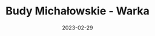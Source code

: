 ---
title: Budy Michałowskie - Warka
category: "Trasy jednodniowe"
rafting_time: 3,5
route_length: 16
price: 60
price_descrition: 
date: 2023-02-29
---